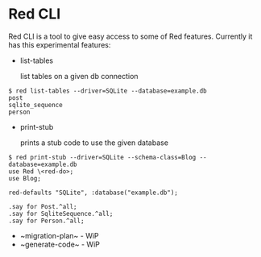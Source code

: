 # Red CLI

Red CLI is a tool to give easy access to some of Red features. Currently it has this experimental features:

- list-tables

  list tables on a given db connection
  
```
$ red list-tables --driver=SQLite --database=example.db     
post
sqlite_sequence
person
```

- print-stub

  prints a stub code to use the given database
  
```
$ red print-stub --driver=SQLite --schema-class=Blog --database=example.db
use Red \<red-do>;
use Blog;

red-defaults "SQLite", :database("example.db");

.say for Post.^all;
.say for SqliteSequence.^all;
.say for Person.^all;
```

- ~migration-plan~ - WiP
- ~generate-code~ - WiP
